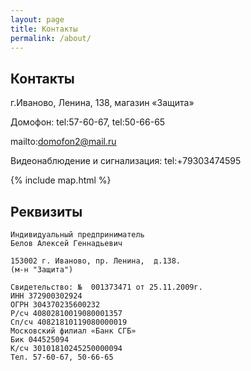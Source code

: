 ```yaml
---
layout: page
title: Контакты
permalink: /about/
---
```


Контакты
--------

г.Иваново, Ленина, 138, магазин «Защита»

Домофон: tel:57-60-67, tel:50-66-65

mailto:domofon2@mail.ru

Видеонаблюдение и сигнализация:
tel:+79303474595


{% include map.html %}


Реквизиты
---------


```
Индивидуальный предприниматель
Белов Алексей Геннадьевич

153002 г. Иваново, пр. Ленина,  д.138.
(м-н "Защита")

Свидетельство: №  001373471 от 25.11.2009г.
ИНН 372900302924
ОГРН 304370235600232
Р/сч 40802810019080001357
Сп/сч 40821810119080000019
Московский филиал «Банк СГБ»
Бик 044525094
К/сч 30101810245250000094
Тел. 57-60-67, 50-66-65
```
